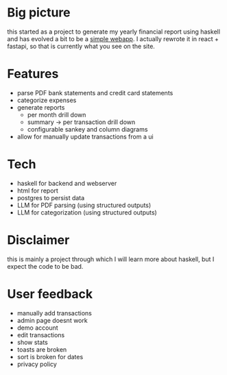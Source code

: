 # Big picture

this started as a project to generate my yearly financial report using haskell
and has evolved a bit to be a [simple webapp](https://myfinancereport.com/).
I actually rewrote it in react + fastapi, so that is currently what you see on the site.

# Features

- parse PDF bank statements and credit card statements
- categorize expenses
- generate reports
  - per month drill down
  - summary -> per transaction drill down
  - configurable sankey and column diagrams
- allow for manually update transactions from a ui

# Tech

- haskell for backend and webserver
- html for report
- postgres to persist data
- LLM for PDF parsing (using structured outputs)
- LLM for categorization (using structured outputs)

# Disclaimer

this is mainly a project through which I will learn more about haskell, but I expect the code to be bad.

# User feedback

- manually add transactions
- admin page doesnt work
- demo account
- edit transactions
- show stats
- toasts are broken
- sort is broken for dates
- privacy policy


